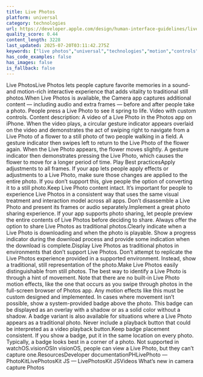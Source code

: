 ```yaml
---
title: Live Photos
platform: universal
category: technologies
url: https://developer.apple.com/design/human-interface-guidelines/live-photos
quality_score: 0.44
content_length: 3228
last_updated: 2025-07-20T03:11:42.275Z
keywords: ["live photos","universal","technologies","motion","controls","visual","system","color"]
has_code_examples: false
has_images: false
is_fallback: false
---
```


Live PhotosLive Photos lets people capture favorite memories in a sound- and motion-rich interactive experience that adds vitality to traditional still photos.When Live Photos is available, the Camera app captures additional content — including audio and extra frames — before and after people take a photo. People press a Live Photo to see it spring to life. Video with custom controls. Content description: A video of a Live Photo in the Photos app on iPhone. When the video plays, a circular gesture indicator appears overlaid on the video and demonstrates the act of swiping right to navigate from a Live Photo of a flower to a still photo of two people walking in a field. A gesture indicator then swipes left to return to the Live Photo of the flower again. When the Live Photo appears, the flower moves slightly. A gesture indicator then demonstrates pressing the Live Photo, which causes the flower to move for a longer period of time. Play Best practicesApply adjustments to all frames. If your app lets people apply effects or adjustments to a Live Photo, make sure those changes are applied to the entire photo. If you don’t support this, give people the option of converting it to a still photo.Keep Live Photo content intact. It’s important for people to experience Live Photos in a consistent way that uses the same visual treatment and interaction model across all apps. Don’t disassemble a Live Photo and present its frames or audio separately.Implement a great photo sharing experience. If your app supports photo sharing, let people preview the entire contents of Live Photos before deciding to share. Always offer the option to share Live Photos as traditional photos.Clearly indicate when a Live Photo is downloading and when the photo is playable. Show a progress indicator during the download process and provide some indication when the download is complete.Display Live Photos as traditional photos in environments that don’t support Live Photos. Don’t attempt to replicate the Live Photos experience provided in a supported environment. Instead, show a traditional, still representation of the photo.Make Live Photos easily distinguishable from still photos. The best way to identify a Live Photo is through a hint of movement. Note that there are no built-in Live Photo motion effects, like the one that occurs as you swipe through photos in the full-screen browser of Photos app. Any motion effects like this must be custom designed and implemented. In cases where movement isn’t possible, show a system-provided badge above the photo. This badge can be displayed as an overlay with a shadow or as a solid color without a shadow. A badge variant is also available for situations where a Live Photo appears as a traditional photo. Never include a playback button that could be interpreted as a video playback button.Keep badge placement consistent. If you show a badge, put it in the same location on every photo. Typically, a badge looks best in a corner of a photo. Not supported in watchOS.visionOSIn visionOS, people can view a Live Photo, but they can’t capture one.ResourcesDeveloper documentationPHLivePhoto — PhotoKitLivePhotosKit JS — LivePhotosKit JSVideos What’s new in camera capture Photos